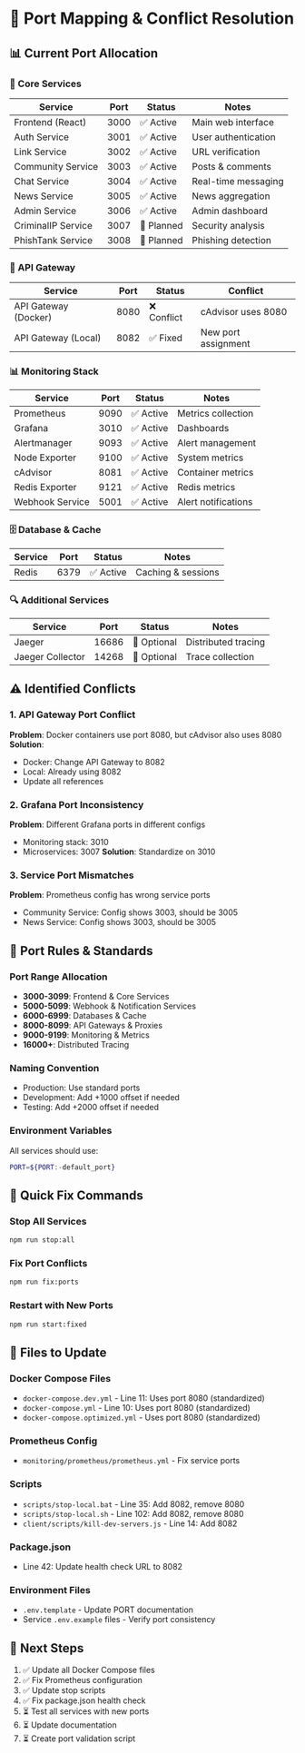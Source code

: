 # 🔌 Port Mapping & Conflict Resolution

## 📊 Current Port Allocation

### 🎯 Core Services
| Service | Port | Status | Notes |
|---------|------|--------|-------|
| Frontend (React) | 3000 | ✅ Active | Main web interface |
| Auth Service | 3001 | ✅ Active | User authentication |
| Link Service | 3002 | ✅ Active | URL verification |
| Community Service | 3003 | ✅ Active | Posts & comments |
| Chat Service | 3004 | ✅ Active | Real-time messaging |
| News Service | 3005 | ✅ Active | News aggregation |
| Admin Service | 3006 | ✅ Active | Admin dashboard |
| CriminalIP Service | 3007 | 🔄 Planned | Security analysis |
| PhishTank Service | 3008 | 🔄 Planned | Phishing detection |

### 🚪 API Gateway
| Service | Port | Status | Conflict |
|---------|------|--------|---------|
| API Gateway (Docker) | 8080 | ❌ Conflict | cAdvisor uses 8080 |
| API Gateway (Local) | 8082 | ✅ Fixed | New port assignment |

### 📊 Monitoring Stack
| Service | Port | Status | Notes |
|---------|------|--------|-------|
| Prometheus | 9090 | ✅ Active | Metrics collection |
| Grafana | 3010 | ✅ Active | Dashboards |
| Alertmanager | 9093 | ✅ Active | Alert management |
| Node Exporter | 9100 | ✅ Active | System metrics |
| cAdvisor | 8081 | ✅ Active | Container metrics |
| Redis Exporter | 9121 | ✅ Active | Redis metrics |
| Webhook Service | 5001 | ✅ Active | Alert notifications |

### 🗄️ Database & Cache
| Service | Port | Status | Notes |
|---------|------|--------|-------|
| Redis | 6379 | ✅ Active | Caching & sessions |

### 🔍 Additional Services
| Service | Port | Status | Notes |
|---------|------|--------|-------|
| Jaeger | 16686 | 🔄 Optional | Distributed tracing |
| Jaeger Collector | 14268 | 🔄 Optional | Trace collection |

## ⚠️ Identified Conflicts

### 1. API Gateway Port Conflict
**Problem**: Docker containers use port 8080, but cAdvisor also uses 8080
**Solution**: 
- Docker: Change API Gateway to 8082
- Local: Already using 8082
- Update all references

### 2. Grafana Port Inconsistency
**Problem**: Different Grafana ports in different configs
- Monitoring stack: 3010
- Microservices: 3007
**Solution**: Standardize on 3010

### 3. Service Port Mismatches
**Problem**: Prometheus config has wrong service ports
- Community Service: Config shows 3003, should be 3005
- News Service: Config shows 3003, should be 3005

## 🔧 Port Rules & Standards

### Port Range Allocation
- **3000-3099**: Frontend & Core Services
- **5000-5099**: Webhook & Notification Services  
- **6000-6999**: Databases & Cache
- **8000-8099**: API Gateways & Proxies
- **9000-9199**: Monitoring & Metrics
- **16000+**: Distributed Tracing

### Naming Convention
- Production: Use standard ports
- Development: Add +1000 offset if needed
- Testing: Add +2000 offset if needed

### Environment Variables
All services should use:
```bash
PORT=${PORT:-default_port}
```

## 🚀 Quick Fix Commands

### Stop All Services
```bash
npm run stop:all
```

### Fix Port Conflicts
```bash
npm run fix:ports
```

### Restart with New Ports
```bash
npm run start:fixed
```

## 📝 Files to Update

### Docker Compose Files
- `docker-compose.dev.yml` - Line 11: Uses port 8080 (standardized)
- `docker-compose.yml` - Line 10: Uses port 8080 (standardized)
- `docker-compose.optimized.yml` - Uses port 8080 (standardized)

### Prometheus Config
- `monitoring/prometheus/prometheus.yml` - Fix service ports

### Scripts
- `scripts/stop-local.bat` - Line 35: Add 8082, remove 8080
- `scripts/stop-local.sh` - Line 102: Add 8082, remove 8080
- `client/scripts/kill-dev-servers.js` - Line 14: Add 8082

### Package.json
- Line 42: Update health check URL to 8082

### Environment Files
- `.env.template` - Update PORT documentation
- Service `.env.example` files - Verify port consistency

## 🎯 Next Steps

1. ✅ Update all Docker Compose files
2. ✅ Fix Prometheus configuration  
3. ✅ Update stop scripts
4. ✅ Fix package.json health check
5. ⏳ Test all services with new ports
6. ⏳ Update documentation
7. ⏳ Create port validation script
